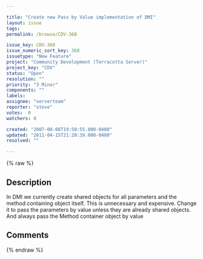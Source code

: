 ```yaml
---

title: "Create new Pass by Value implementation of DMI"
layout: issue
tags: 
permalink: /browse/CDV-368

issue_key: CDV-368
issue_numeric_sort_key: 368
issuetype: "New Feature"
project: "Community Development (Terracotta Server)"
project_key: "CDV"
status: "Open"
resolution: ""
priority: "3 Minor"
components: ""
labels: 
assignee: "serverteam"
reporter: "steve"
votes:  0
watchers: 0

created: "2007-08-08T19:50:55.000-0400"
updated: "2011-04-15T21:20:39.000-0400"
resolved: ""

---
```




{% raw %}



## Description

<div markdown="1" class="description">

In DMI we currently create shared objects for all parameters and the method containing object itself. This is unnecessary and expensive. Change it to pass the parameters by value unless they are already shared objects. And always pass the Method container object by value

</div>

## Comments



{% endraw %}
